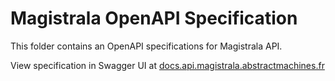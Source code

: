 # Magistrala OpenAPI Specification

This folder contains an OpenAPI specifications for Magistrala API.

View specification in Swagger UI at [docs.api.magistrala.abstractmachines.fr](https://docs.api.magistrala.abstractmachines.fr)